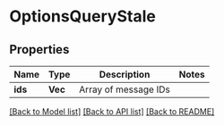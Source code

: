 # OptionsQueryStale

## Properties

Name | Type | Description | Notes
------------ | ------------- | ------------- | -------------
**ids** | **Vec<String>** | Array of message IDs | 

[[Back to Model list]](../README.md#documentation-for-models) [[Back to API list]](../README.md#documentation-for-api-endpoints) [[Back to README]](../README.md)


